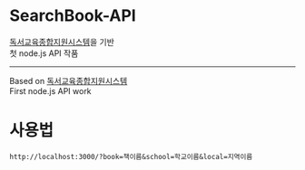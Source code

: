 # SearchBook-API

[독서교육종합지원시스템](http://reading.ssem.or.kr/)을 기반     
첫 node.js API 작품   
    
---    
    
Based on [독서교육종합지원시스템](http://reading.ssem.or.kr/)    
First node.js API work



# 사용법
`http://localhost:3000/?book=책이름&school=학교이름&local=지역이름`
